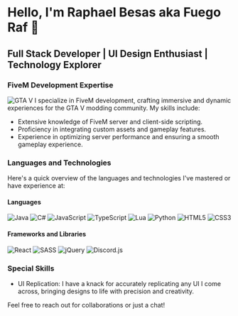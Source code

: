 # Hello, I'm Raphael Besas aka Fuego Raf 👋

## Full Stack Developer | UI Design Enthusiast | Technology Explorer

### FiveM Development Expertise
![GTA V](https://img.shields.io/badge/-GTA%20V-007396?style=flat&logo=rockstargames)
I specialize in FiveM development, crafting immersive and dynamic experiences for the GTA V modding community. My skills include:

- Extensive knowledge of FiveM server and client-side scripting.
- Proficiency in integrating custom assets and gameplay features.
- Experience in optimizing server performance and ensuring a smooth gameplay experience.

### Languages and Technologies
Here's a quick overview of the languages and technologies I've mastered or have experience at:

#### Languages
![Java](https://img.shields.io/badge/-Java-007396?style=flat&logo=java)
![C#](https://img.shields.io/badge/-C%23-239120?style=flat&logo=c-sharp)
![JavaScript](https://img.shields.io/badge/-JavaScript-F7DF1E?style=flat&logo=javascript)
![TypeScript](https://img.shields.io/badge/-TypeScript-3178C6?style=flat&logo=typescript)
![Lua](https://img.shields.io/badge/-Lua-2C2D72?style=flat&logo=lua)
![Python](https://img.shields.io/badge/-Python-3776AB?style=flat&logo=python)
![HTML5](https://img.shields.io/badge/-HTML5-E34F26?style=flat&logo=html5)
![CSS3](https://img.shields.io/badge/-CSS3-1572B6?style=flat&logo=css3)

#### Frameworks and Libraries
![React](https://img.shields.io/badge/-React-61DAFB?style=flat&logo=react)
![SASS](https://img.shields.io/badge/-SASS-CC6699?style=flat&logo=sass)
![jQuery](https://img.shields.io/badge/-jQuery-0769AD?style=flat&logo=jquery)
![Discord.js](https://img.shields.io/badge/-Discord.js-5865F2?style=flat&logo=discord)

### Special Skills
- UI Replication: I have a knack for accurately replicating any UI I come across, bringing designs to life with precision and creativity.

Feel free to reach out for collaborations or just a chat!
